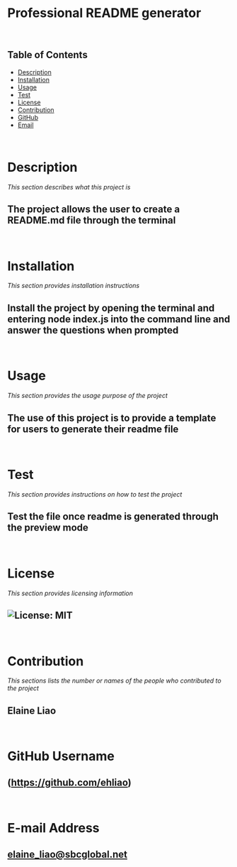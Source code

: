 
  
  # Professional README generator

  <br/>

  ## Table of Contents
  * [Description](#description)
  * [Installation](#installation)
  * [Usage](#usage)
  * [Test](#test)
  * [License](#license)
  * [Contribution](#contribution)
  * [GitHub](#github)
  * [Email](#email)
  
  <br/>

  # Description
  *This section describes what this project is*
  ## The project allows the user to create a README.md file through the terminal

  <br/>

  # Installation
  *This section provides installation instructions*
  ## Install the project by opening the terminal and entering node index.js into the command line and answer the questions when prompted

  <br/>

  # Usage
  *This section provides the usage purpose of the project*
  ## The use of this project is to provide a template for users to generate their readme file

  <br/>

  # Test
  *This section provides instructions on how to test the project*
  ## Test the file once readme is generated through the preview mode

  <br/>

  # License
  *This section provides licensing information*
  ## ![License: MIT](https://img.shields.io/badge/License-MIT-yellow.svg)


  <br/>

  # Contribution
  *This sections lists the number or names of the people who contributed to the project*
  ## Elaine Liao

  <br/>

  # GitHub Username
  ## (https://github.com/ehliao)

  <br/>

  # E-mail Address
  ## elaine_liao@sbcglobal.net

